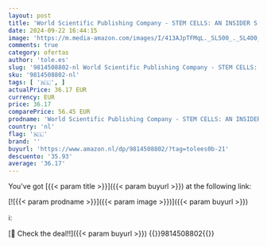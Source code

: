 ```yaml
---
layout: post
title: 'World Scientific Publishing Company - STEM CELLS: AN INSIDER S GUIDE'
date: 2024-09-22 16:44:15
image: 'https://m.media-amazon.com/images/I/413AJpTFMqL._SL500_._SL400_.jpg'
comments: true
category: ofertas
author: 'tole.es'
slug: '9814508802-nl World Scientific Publishing Company - STEM CELLS: AN...'
sku: '9814508802-nl'
tags: [ '🇳🇱', ]
actualPrice: 36.17 EUR
currency: EUR
price: 36.17
comparePrice: 56.45 EUR
prodname: 'World Scientific Publishing Company - STEM CELLS: AN INSIDER S GUIDE'
country: 'nl'
flag: '🇳🇱'
brand: ''
buyurl: 'https://www.amazon.nl/dp/9814508802/?tag=tolees0b-21'
descuento: '35.93'
average: '36.17'
---
```


You've got [{{< param title >}}]({{< param buyurl >}}) at the following link:

[![{{< param prodname >}}]({{< param image >}})]({{< param buyurl >}})

ℹ️:


[🛒 Check the deal!!]({{< param buyurl >}})
{{<world>}}9814508802{{</world>}}
